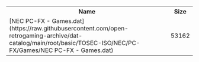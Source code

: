 <table>
<tr><th>Name</th><th>Size</th></tr>
<tr><td>[NEC PC-FX - Games.dat](https://raw.githubusercontent.com/open-retrogaming-archive/dat-catalog/main/root/basic/TOSEC-ISO/NEC/PC-FX/Games/NEC PC-FX - Games.dat)</td><td>53162</td></tr>
</table>
